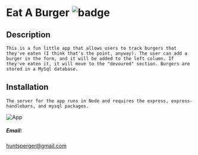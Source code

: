 # Eat A Burger   ![badge](https://img.shields.io/badge/MMM-Burgers-brightgreen)

    
## Description
    This is a fun little app that allows users to track burgers that they've eaten (I think that's the point, anyway). The user can add a burger in the form, and it will be added to the left column. If they've eaten it, it will move to the "devoured" section. Burgers are stored in a MySql database.

## Installation
    
    The server for the app runs in Node and requires the express, express-handlebars, and mysql packages. 
        

![App](public/assets/img/app.png)

##### Email: 
huntsperger@gmail.com

